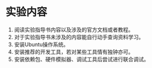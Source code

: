 # 实验内容

1. 阅读实验指导书内容以及涉及的官方文档或者教程。
2. 对于实验指导书未涉及的内容能自行动手查询资料学习。
3. 安装Ubuntu操作系统。
4. 安装推荐的开发工具，若对某些工具情有独钟亦可。
5. 安装依赖包、硬件模拟器、调试工具后尝试进行联合调试。
